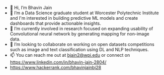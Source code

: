 - 👋 Hi, I’m Bhavin Jain
- 👀 I’m a Data Science graduate student at Worcester Polytechnic Institute and I'm interested in building predictive ML models and create dashboards that provide actionable insights.
- 🌱 I’m currently involved in research focused on expanding usability of Convolutional neural network by generating mapping for non-image data.
- 💞️ I’m looking to collaborate on working on open datasets competitions such as image and text classification using DL and NLP techniques.
- 📫 You can reach me out at bjain2@wpi.edu or connect on https://www.linkedin.com/in/bhavin-jain-2804/
- https://www.hackerrank.com/bhavinjainbj28

<!---
bhavinjain28/bhavinjain28 is a ✨ special ✨ repository because its `README.md` (this file) appears on your GitHub profile.
You can click the Preview link to take a look at your changes.
--->
